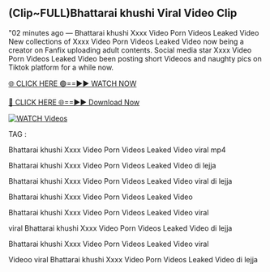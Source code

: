 ## (Clip~FULL)Bhattarai khushi Viral Video Clip


"02 minutes ago —  Bhattarai khushi Xxxx Video Porn Videos Leaked Video New collections of   Xxxx Video Porn Videos Leaked Video now being a creator on Fanfix uploading adult contents. Social media star   Xxxx Video Porn Videos Leaked Video been posting short Videoos and naughty pics on Tiktok platform for a while now.


[🌐 CLICK HERE 🟢==►► WATCH NOW](https://cutt.ly/mrqM9kNd)

[🔴 CLICK HERE 🌐==►► Download Now](https://cutt.ly/mrqM9kNd)

[![WATCH Videos](https://i.imgur.com/dJHk4Zq.gif)](https://cutt.ly/mrqM9kNd)


TAG :

Bhattarai khushi Xxxx Video Porn Videos Leaked Video viral mp4

Bhattarai khushi Xxxx Video Porn Videos Leaked Video di lejja

Bhattarai khushi Xxxx Video Porn Videos Leaked Video viral di lejja

Bhattarai khushi Xxxx Video Porn Videos Leaked Video

Bhattarai khushi Xxxx Video Porn Videos Leaked Video viral

viral Bhattarai khushi Xxxx Video Porn Videos Leaked Video di lejja

Bhattarai khushi Xxxx Video Porn Videos Leaked Video viral

Videoo viral Bhattarai khushi Xxxx Video Porn Videos Leaked Video di lejja
